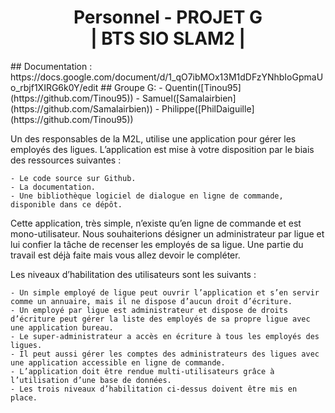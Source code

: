 <div align="center">

# Personnel - PROJET G <br> | BTS SIO SLAM2 |

</div>
## Documentation : https://docs.google.com/document/d/1_qO7ibMOx13M1dDFzYNhbIoGpmaUo_rbjf1XIRG6k0Y/edit
## Groupe G: 
- Quentin([Tinou95](https://github.com/Tinou95))
- Samuel([Samalairbien](https://github.com/Samalairbien))
- Philippe([PhilDaiguille](https://github.com/Tinou95))

Un des responsables de la M2L, utilise une application pour gérer les employés des ligues. L’application est mise à votre disposition par le biais des ressources suivantes :

    - Le code source sur Github.
    - La documentation.
    - Une bibliothèque logiciel de dialogue en ligne de commande, disponible dans ce dépôt. 

Cette application, très simple, n’existe qu’en ligne de commande et est mono-utilisateur. Nous souhaiterions désigner un administrateur par ligue et lui confier la tâche de recenser les employés de sa ligue. Une partie du travail est déjà faite mais vous allez devoir le compléter.

Les niveaux d’habilitation des utilisateurs sont les suivants :

    - Un simple employé de ligue peut ouvrir l’application et s’en servir comme un annuaire, mais il ne dispose d’aucun droit d’écriture.
    - Un employé par ligue est administrateur et dispose de droits d’écriture peut gérer la liste des employés de sa propre ligue avec une application bureau.
    - Le super-administrateur a accès en écriture à tous les employés des ligues.
    - Il peut aussi gérer les comptes des administrateurs des ligues avec une application accessible en ligne de commande. 
    - L’application doit être rendue multi-utilisateurs grâce à l’utilisation d’une base de données.
    - Les trois niveaux d’habilitation ci-dessus doivent être mis en place.


